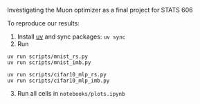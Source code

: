 Investigating the Muon optimizer as a final project for STATS 606


To reproduce our results:

1. Install [uv](https://github.com/astral-sh/uv) and sync packages: `uv sync`
2. Run

```{sh}
uv run scripts/mnist_rs.py
uv run scripts/mnist_imb.py

uv run scripts/cifar10_mlp_rs.py
uv run scripts/cifar10_mlp_imb.py
```

3. Run all cells in `notebooks/plots.ipynb`